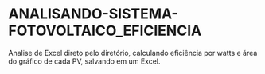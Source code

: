 # ANALISANDO-SISTEMA-FOTOVOLTAICO_EFICIENCIA
Analise de Excel direto pelo diretório, calculando eficiência por watts e área do gráfico de cada PV, salvando em um Excel.
